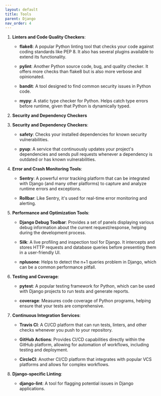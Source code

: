 ```yaml
---
layout: default
title: Tools
parent: Django
nav_order: 4
---
```


1. **Linters and Code Quality Checkers**:
   
   - **flake8**: A popular Python linting tool that checks your code against coding standards like PEP 8. It also has several plugins available to extend its functionality.
   
   - **pylint**: Another Python source code, bug, and quality checker. It offers more checks than flake8 but is also more verbose and opinionated.
     
   - **bandit**: A tool designed to find common security issues in Python code.
     
   - **mypy**: A static type checker for Python. Helps catch type errors before runtime, given that Python is dynamically typed.

2. **Security and Dependency Checkers**

2. **Security and Dependency Checkers**:
   
   - **safety**: Checks your installed dependencies for known security vulnerabilities.
   
   - **pyup**: A service that continuously updates your project's dependencies and sends pull requests whenever a dependency is outdated or has known vulnerabilities.

3. **Error and Crash Monitoring Tools**:
   
   - **Sentry**: A powerful error tracking platform that can be integrated with Django (and many other platforms) to capture and analyze runtime errors and exceptions.
   
   - **Rollbar**: Like Sentry, it's used for real-time error monitoring and alerting.

4. **Performance and Optimization Tools**:

   - **Django Debug Toolbar**: Provides a set of panels displaying various debug information about the current request/response, helping during the development process.
   
   - **Silk**: A live profiling and inspection tool for Django. It intercepts and stores HTTP requests and database queries before presenting them in a user-friendly UI.
   
   - **nplusone**: Helps to detect the n+1 queries problem in Django, which can be a common performance pitfall.

5. **Testing and Coverage**:

   - **pytest**: A popular testing framework for Python, which can be used with Django projects to run tests and generate reports.
   
   - **coverage**: Measures code coverage of Python programs, helping ensure that your tests are comprehensive.

6. **Continuous Integration Services**:

   - **Travis CI**: A CI/CD platform that can run tests, linters, and other checks whenever you push to your repository.
   
   - **GitHub Actions**: Provides CI/CD capabilities directly within the GitHub platform, allowing for automation of workflows, including testing and deployment.
   
   - **CircleCI**: Another CI/CD platform that integrates with popular VCS platforms and allows for complex workflows.

7. **Django-specific Linting**:

   - **django-lint**: A tool for flagging potential issues in Django applications. 
